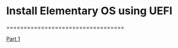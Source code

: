 # Install Elementary OS using UEFI
==================================

[Part 1](./installing-elementary-os-freya.md)